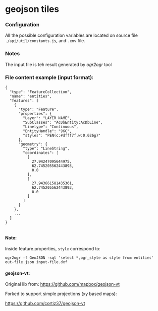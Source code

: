 # geojson tiles

### Configuration
All the possible configuration variables are located on source file `./api/util/constants.js`, and `.env` file.

### Notes

The input file is teh result generated by *ogr2ogr* tool

### File content example (input format):

~~~
{
  "type": "FeatureCollection",
  "name": "entities",
  "features": [
    {
      "type": "Feature",
      "properties": {
        "Layer": "LAYER_NAME",
        "SubClasses": "AcDbEntity:AcDbLine",
        "Linetype": "Continuous",
        "EntityHandle": "96C",
        "styles": "PEN(c:#dfff7f,w:0.026g)"
      },
      "geometry": {
        "type": "LineString",
        "coordinates": [
          [
            27.94247095644975,
            62.745205562443893,
            0.0
          ],
          [
            27.943661581435361,
            62.745205562443893,
            0.0
          ]
        ]
      }
    },
    ...
  ]
}
  
~~~

#### Note: 

Inside feature.properties, `style` correspond to:

``ogr2ogr -f GeoJSON -sql 'select *,ogr_style as style from entities' out-file.json input-file.dxf``

#### geojson-vt:

Original lib from: https://github.com/mapbox/geojson-vt

Forked to support simple projections (xy based maps):

https://github.com/cortiz37/geojson-vt
